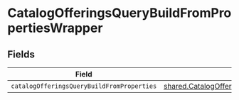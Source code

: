 # CatalogOfferingsQueryBuildFromPropertiesWrapper


## Fields

| Field                                                                                                                     | Type                                                                                                                      | Required                                                                                                                  | Description                                                                                                               |
| ------------------------------------------------------------------------------------------------------------------------- | ------------------------------------------------------------------------------------------------------------------------- | ------------------------------------------------------------------------------------------------------------------------- | ------------------------------------------------------------------------------------------------------------------------- |
| `catalogOfferingsQueryBuildFromProperties`                                                                                | [shared.CatalogOfferingsQueryBuildFromProperties](../../../sdk/models/shared/catalogofferingsquerybuildfromproperties.md) | :heavy_minus_sign:                                                                                                        | N/A                                                                                                                       |